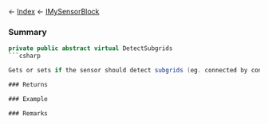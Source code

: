← [Index](Api-Index) ← [IMySensorBlock](Sandbox.ModAPI.Ingame.IMySensorBlock)

### Summary

```csharp
private public abstract virtual DetectSubgrids
```csharp

Gets or sets if the sensor should detect subgrids (eg. connected by connector).

### Returns

### Example

### Remarks


